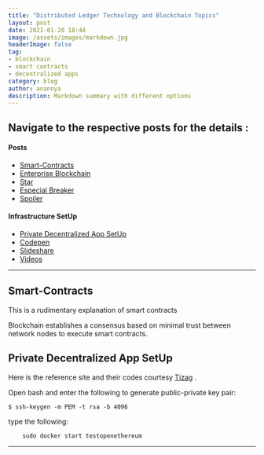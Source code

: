 ```yaml
---
title: "Distributed Ledger Technology and Blockchain Topics"
layout: post
date: 2021-01-20 18:44
image: /assets/images/markdown.jpg
headerImage: false
tag:
- blockchain
- smart contracts
- decentralized apps
category: blog
author: anannya
description: Markdown summary with different options
---
```


## Navigate to the respective posts for the details :



#### Posts
- [Smart-Contracts](#smart-contracts)
- [Enterprise Blockchain](#enterprise)
- [Star](#star)
- [Especial Breaker](#especial-breaker)
- [Spoiler](#spoiler)

#### Infrastructure SetUp
- [Private Decentralized App SetUp](#setup)
- [Codepen](#codepen)
- [Slideshare](#slideshare)
- [Videos](#videos)

---

## Smart-Contracts

This is a rudimentary explanation of smart contracts

<span class="smart-contracts">Blockchain establishes a consensus based on minimal trust between network nodes to execute smart contracts.</span>


## Private Decentralized App SetUp

<span class="setup">Here is the reference site and their codes courtesy [Tizag](http://www.tizag.com) .</span>

<span class="setup">Open bash and enter the following to generate public-private key pair:</span>

    $ ssh-keygen -m PEM -t rsa -b 4096

type the following:

		sudo docker start testopenethereum


---
